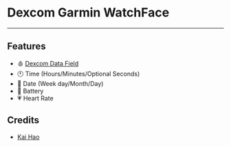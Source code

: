 # Dexcom Garmin WatchFace

---

## Features
- 🩸 [Dexcom Data Field](https://www.youtube.com/watch?v=ft0Y9ImIE4Q)
- 🕚 Time (Hours/Minutes/Optional Seconds)
- 📅 Date (Week day/Month/Day)
- 🔋 Battery
- 💗 Heart Rate

## Credits

- [Kai Hao](https://kaihao.dev/posts/Develop-a-Garmin-watch-face)
